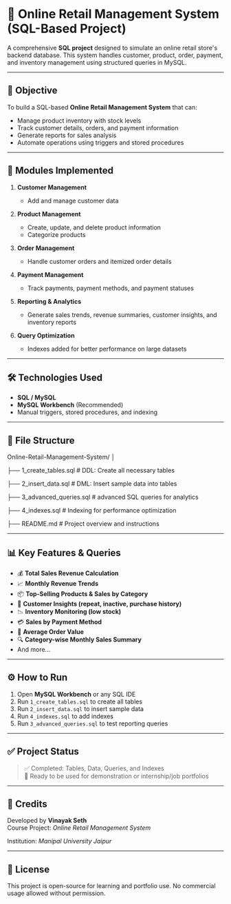 # 🛒 Online Retail Management System (SQL-Based Project)

A comprehensive **SQL project** designed to simulate an online retail store's backend database. This system handles customer, product, order, payment, and inventory management using structured queries in MySQL.

---

## 📌 Objective

To build a SQL-based **Online Retail Management System** that can:
- Manage product inventory with stock levels
- Track customer details, orders, and payment information
- Generate reports for sales analysis
- Automate operations using triggers and stored procedures

---

## 🧩 Modules Implemented

1. **Customer Management**  
   - Add and manage customer data

2. **Product Management**  
   - Create, update, and delete product information
   - Categorize products

3. **Order Management**  
   - Handle customer orders and itemized order details

4. **Payment Management**  
   - Track payments, payment methods, and payment statuses

5. **Reporting & Analytics**  
   - Generate sales trends, revenue summaries, customer insights, and inventory reports

6. **Query Optimization**  
   - Indexes added for better performance on large datasets

---

## 🛠 Technologies Used

- **SQL / MySQL**
- **MySQL Workbench** (Recommended)
- Manual triggers, stored procedures, and indexing

---

## 📂 File Structure

Online-Retail-Management-System/
│

├── 1_create_tables.sql # DDL: Create all necessary tables

├── 2_insert_data.sql # DML: Insert sample data into tables

├── 3_advanced_queries.sql # advanced SQL queries for analytics

├── 4_indexes.sql # Indexing for performance optimization

├── README.md # Project overview and instructions


---

## 📊 Key Features & Queries

- 💰 **Total Sales Revenue Calculation**
- 📈 **Monthly Revenue Trends**
- 📦 **Top-Selling Products & Sales by Category**
- 👥 **Customer Insights (repeat, inactive, purchase history)**
- 📉 **Inventory Monitoring (low stock)**
- 💳 **Sales by Payment Method**
- 🧮 **Average Order Value**
- 🔍 **Category-wise Monthly Sales Summary**
- And more...

---

## ⚙️ How to Run

1. Open **MySQL Workbench** or any SQL IDE
2. Run `1_create_tables.sql` to create all tables
3. Run `2_insert_data.sql` to insert sample data
4. Run `4_indexes.sql` to add indexes
5. Run `3_advanced_queries.sql` to test reporting queries

---

## ✅ Project Status

> ✅ Completed: Tables, Data, Queries, and Indexes  
> 🚀 Ready to be used for demonstration or internship/job portfolios

---


## 🤝 Credits

Developed by **Vinayak Seth**  
Course Project: *Online Retail Management System* 


Institution: *Manipal University Jaipur*

---

## 📝 License

This project is open-source for learning and portfolio use. No commercial usage allowed without permission.

